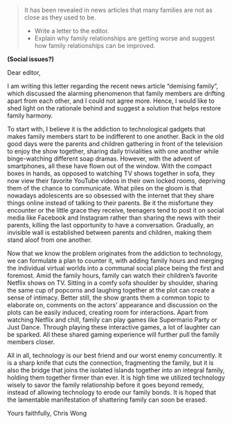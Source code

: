 > It has been revealed in news articles that many families are not as close as they used to be.
> - Write a letter to the editor.
> - Explain why family relationships are getting worse and suggest how family relationships can be improved.

**(Social issues?)**

Dear editor,

I am writing this letter regarding the recent news article “demising family”, which discussed the alarming phenomenon that family members are drifting apart from each other, and I could not agree more. Hence, I would like to shed light on the rationale behind and suggest a solution that helps restore family harmony.

To start with, I believe it is the addiction to technological gadgets that makes family members start to be indifferent to one another. Back in the old good days were the parents and children gathering in front of the television to enjoy the show together, sharing daily trivialities with one another while binge-watching different soap dramas. However, with the advent of smartphones, all these have flown out of the window. With the compact boxes in hands, as opposed to watching TV shows together in sofa, they now view their favorite YouTube videos in their own locked rooms, depriving them of the chance to communicate. What piles on the gloom is that nowadays adolescents are so obsessed with the internet that they share things online instead of talking to their parents. Be it the misfortune they encounter or the little grace they receive, teenagers tend to post it on social media like Facebook and Instagram rather than sharing the news with their parents, killing the last opportunity to have a conversation. Gradually, an invisible wall is established between parents and children, making them stand aloof from one another.

Now that we know the problem originates from the addiction to technology, we can formulate a plan to counter it, with adding family hours and merging the individual virtual worlds into a communal social place being the first and foremost. Amid the family hours, family can watch their children’s favorite Netflix shows on TV. Sitting in a comfy sofa shoulder by shoulder, sharing the same cup of popcorns and laughing together at the plot can create a sense of intimacy. Better still, the show grants them a common topic to elaborate on, comments on the actors’ appearance and discussion on the plots can be easily induced, creating room for interactions. Apart from watching Netflix and chill, family can play games like Supermario Party or Just Dance. Through playing these interactive games, a lot of laughter can be sparked. All these shared gaming experience will further pull the family members closer.

All in all, technology is our best friend and our worst enemy concurrently. It is a sharp knife that cuts the connection, fragmenting the family, but it is also the bridge that joins the isolated islands together into an integral family, holding them together firmer than ever. It is high time we utilized technology wisely to savor the family relationship before it goes beyond remedy, instead of allowing technology to erode our family bonds. It is hoped that the lamentable manifestation of shattering family can soon be erased.

Yours faithfully,
Chris Wong